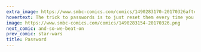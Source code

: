 ```yaml
---
extra_image: https://www.smbc-comics.com/comics/1490283170-20170326after.png
hovertext: The trick to passwords is to just reset them every time you need to log in.
image: https://www.smbc-comics.com/comics/1490283154-20170326.png
next_comic: and-so-we-beat-on
prev_comic: star-wars
title: Password
---
```


